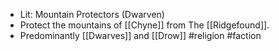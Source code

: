 * Lit: Mountain Protectors (Dwarven)
* Protect the mountains of [[Chyne]] from The [[Ridgefound]].
* Predominantly [[Dwarves]] and [[Drow]]
#religion #faction 